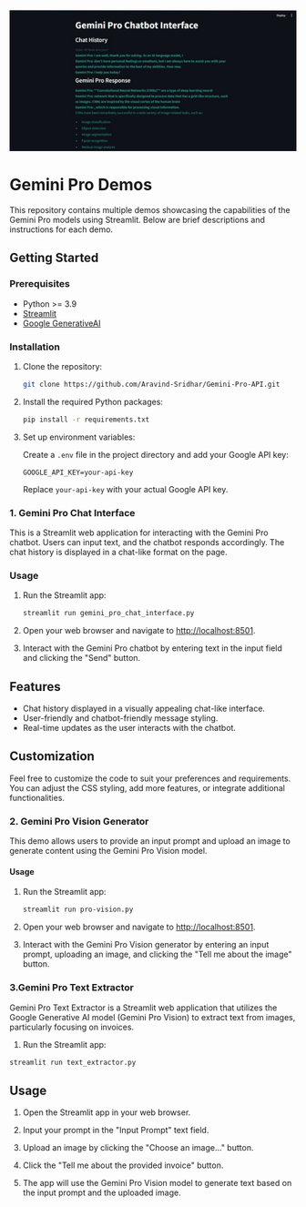![Chatbot demo](https://github.com/Aravind-Sridhar/Gemini-Pro-API/blob/master/gemini.jpeg)

# Gemini Pro Demos

This repository contains multiple demos showcasing the capabilities of the Gemini Pro models using Streamlit. Below are brief descriptions and instructions for each demo.

## Getting Started

### Prerequisites

- Python >= 3.9
- [Streamlit](https://streamlit.io/)
- [Google GenerativeAI](https://ai.google.dev/)

### Installation

1. Clone the repository:

   ```bash
   git clone https://github.com/Aravind-Sridhar/Gemini-Pro-API.git
   ```


2. Install the required Python packages:

   ```bash
   pip install -r requirements.txt
   ```

3. Set up environment variables:

   Create a `.env` file in the project directory and add your Google API key:

   ```env
   GOOGLE_API_KEY=your-api-key
   ```

   Replace `your-api-key` with your actual Google API key.


### 1. Gemini Pro Chat Interface

This is a Streamlit web application for interacting with the Gemini Pro chatbot. Users can input text, and the chatbot responds accordingly. The chat history is displayed in a chat-like format on the page.

### Usage

1. Run the Streamlit app:

   ```bash
   streamlit run gemini_pro_chat_interface.py
   ```

2. Open your web browser and navigate to [http://localhost:8501](http://localhost:8501).

3. Interact with the Gemini Pro chatbot by entering text in the input field and clicking the "Send" button.

## Features

- Chat history displayed in a visually appealing chat-like interface.
- User-friendly and chatbot-friendly message styling.
- Real-time updates as the user interacts with the chatbot.

## Customization

Feel free to customize the code to suit your preferences and requirements. You can adjust the CSS styling, add more features, or integrate additional functionalities.



### 2. Gemini Pro Vision Generator

This demo allows users to provide an input prompt and upload an image to generate content using the Gemini Pro Vision model.

#### Usage

1. Run the Streamlit app:

    ```bash
    streamlit run pro-vision.py
    ```

4. Open your web browser and navigate to [http://localhost:8501](http://localhost:8501).

5. Interact with the Gemini Pro Vision generator by entering an input prompt, uploading an image, and clicking the "Tell me about the image" button.


### 3.Gemini Pro Text Extractor

Gemini Pro Text Extractor is a Streamlit web application that utilizes the Google Generative AI model (Gemini Pro Vision) to extract text from images, particularly focusing on invoices.

1. Run the Streamlit app:

```bash
streamlit run text_extractor.py
```


## Usage

1. Open the Streamlit app in your web browser.

2. Input your prompt in the "Input Prompt" text field.

3. Upload an image by clicking the "Choose an image..." button.

4. Click the "Tell me about the provided invoice" button.

5. The app will use the Gemini Pro Vision model to generate text based on the input prompt and the uploaded image.
